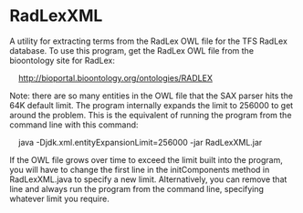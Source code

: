 # RadLexXML
A utility for extracting terms from the RadLex OWL file for the TFS RadLex database.
To use this program, get the RadLex OWL file from the bioontology site for RadLex:
<p>
&nbsp;&nbsp;&nbsp;&nbsp;<a href="http://bioportal.bioontology.org/ontologies/RADLEX">http://bioportal.bioontology.org/ontologies/RADLEX</a>
<p>
Note: there are so many entities in the OWL file that the SAX parser hits the 64K default limit. The program internally expands
the limit to 256000 to get around the problem. This is the equivalent of running the program from the command line with this command:
<p>
&nbsp;&nbsp;&nbsp;&nbsp;java -Djdk.xml.entityExpansionLimit=256000 -jar RadLexXML.jar
<p>
If the OWL file grows over time to exceed the limit built into the program, you will have to change the first line in the initComponents method in RadLexXML.java to specify a new limit. Alternatively, you can remove that line and always run the program from the command line, specifying whatever limit you require.
